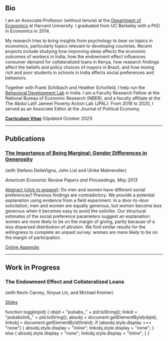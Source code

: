 Bio
---

I am an Associate Professor (without tenure) at the [Department of Economics](http://economics.harvard.edu/) at Harvard University. I graduated from UC Berkeley with a PhD in Economics in 2014.

My research tries to bring insights from psychology to bear on topics in economics, particularly topics relevant to developing countries. Recent projects include studying how improving sleep affects the economic outcomes of workers in India, how the endowment effect influences consumer demand for collateralized loans in Kenya, how research findings affect the beliefs and policy choices of mayors in Brazil, and how mixing rich and poor students in schools in India affects social preferences and behaviors.

Together with Frank Schilbach and Heather Schofield, I help run the [Behavioral Development Lab](https://behavioraldevlab.org/index.html) in India. I am a Faculty Research Fellow at the National Bureau of Economic Research (NBER), and a faculty affiliate at the The Abdul Latif Jameel Poverty Action Lab (JPAL). From 2018 to 2020, I served as an Associate Editor at the Journal of Political Economy.

**[Curriculum Vitae](./pdf/Rao_CV_latest.pdf)** (Updated October 2021)

* * *

Publications
------------

### [The Importance of Being Marginal: Gender Differences in Generosity](./pdf/GenderGenerosityAERPP2013Final.pdf)

(with Stefano DellaVigna, John List and Ulrike Malmendier)

_American Economic Review Papers and Proceedings, May 2013_

[Abstract (click to expand)](javascript:toggle(0)): Do men and women have different social preferences? Previous findings are contradictory. We provide a potential explanation using evidence from a field experiment. In a door-to-door solicitation, men and women are equally generous, but women become less generous when it becomes easy to avoid the solicitor. Our structural estimates of the social preference parameters suggest an explanation: women are more likely to be on the margin of giving, partly because of a less dispersed distribution of altruism. We find similar results for the willingness to complete an unpaid survey: women are more likely to be on the margin of participation.

[Online Appendix](./pdf/GenderGenerosityAERP&P2013OnlineApp.pdf)

* * *

Work in Progress
----------------

### The Endowment Effect and Collateralized Loans

(with Kevin Carney, Xinyue Lin, and Michael Kremer)

[Slides](./pdf/Endowment%20Effect%20Posted%20Slides.pdf)


function toggle(pid) { objid = "pubabs\_" + pid.toString(); linkid = "pubabslink\_" + pid.toString(); absobj = document.getElementById(objid); linkobj = document.getElementById(linkid); if (absobj.style.display === "none") { absobj.style.display = "inline"; linkobj.style.display = "none"; } else { absobj.style.display = "none"; linkobj.style.display = "inline"; } }
